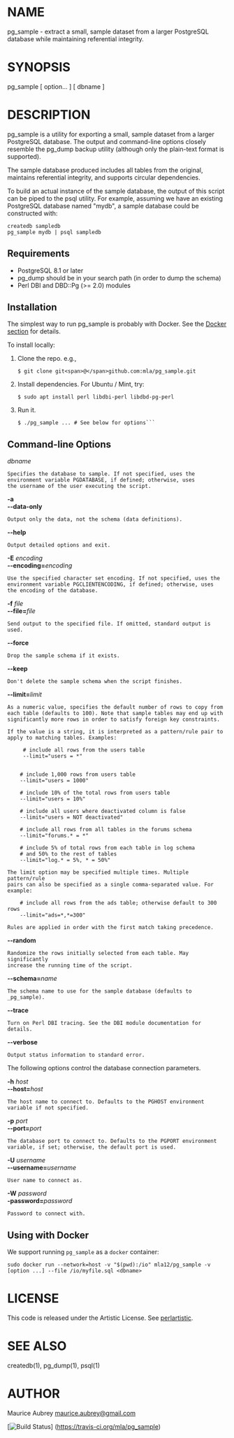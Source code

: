 # NAME

pg\_sample - extract a small, sample dataset from a larger PostgreSQL
database while maintaining referential integrity.

# SYNOPSIS

pg\_sample \[ option... \] \[ dbname \]

# DESCRIPTION

pg\_sample is a utility for exporting a small, sample dataset from a
larger PostgreSQL database. The output and command-line options closely
resemble the pg\_dump backup utility (although only the plain-text format
is supported).

The sample database produced includes all tables from the original,
maintains referential integrity, and supports circular dependencies.

To build an actual instance of the sample database, the output of this script
can be piped to the psql utility. For example, assuming we have an existing
PostgreSQL database named "mydb", a sample database could be constructed with:

    createdb sampledb
    pg_sample mydb | psql sampledb

## Requirements

- PostgreSQL 8.1 or later
- pg\_dump should be in your search path (in order to dump the schema)
- Perl DBI and DBD::Pg (>= 2.0) modules

## Installation

The simplest way to run pg_sample is probably with Docker.
See the [Docker section](#using-with-docker) for details.

To install locally:

1. Clone the repo. e.g.,

    ```$ git clone git<span>@</span>github.com:mla/pg_sample.git```

2. Install dependencies. For Ubuntu / Mint, try:

    ```$ sudo apt install perl libdbi-perl libdbd-pg-perl```

3. Run it.

    ```$ cd pg_sample
    $ ./pg_sample ... # See below for options```

## Command-line Options

_dbname_

    Specifies the database to sample. If not specified, uses the
    environment variable PGDATABASE, if defined; otherwise, uses
    the username of the user executing the script.

__\-a__  
__\--data-only__

    Output only the data, not the schema (data definitions).

__\--help__

    Output detailed options and exit.

__\-E__ _encoding_  
__\--encoding=__*encoding*

    Use the specified character set encoding. If not specified, uses the
    environment variable PGCLIENTENCODING, if defined; otherwise, uses
    the encoding of the database.

__\-f__ _file_  
__\--file=__*file*

    Send output to the specified file. If omitted, standard output is used.

__\--force__

    Drop the sample schema if it exists.

__\--keep__

    Don't delete the sample schema when the script finishes.

__\--limit=__*limit*

    As a numeric value, specifies the default number of rows to copy from
    each table (defaults to 100). Note that sample tables may end up with
    significantly more rows in order to satisfy foreign key constraints.

    If the value is a string, it is interpreted as a pattern/rule pair to
    apply to matching tables. Examples:

         # include all rows from the users table
         --limit="users = *"
        

        # include 1,000 rows from users table
        --limit="users = 1000"

        # include 10% of the total rows from users table
        --limit="users = 10%"

        # include all users where deactivated column is false
        --limit="users = NOT deactivated"

        # include all rows from all tables in the forums schema
        --limit="forums.* = *"

        # include 5% of total rows from each table in log schema
        # and 50% to the rest of tables
        --limit="log.* = 5%, * = 50%"

    The limit option may be specified multiple times. Multiple pattern/rule
    pairs can also be specified as a single comma-separated value. For example:

        # include all rows from the ads table; otherwise default to 300 rows
        --limit="ads=*,*=300"

    Rules are applied in order with the first match taking precedence.

__\--random__

    Randomize the rows initially selected from each table. May significantly
    increase the running time of the script.

__\--schema=__*name*

    The schema name to use for the sample database (defaults to _pg_sample).

__\--trace__

    Turn on Perl DBI tracing. See the DBI module documentation for details.

__\--verbose__

    Output status information to standard error.

The following options control the database connection parameters.

__\-h__ _host_  
__\--host=__*host*

    The host name to connect to. Defaults to the PGHOST environment
    variable if not specified.

__\-p__ _port_  
__\--port=__*port*

    The database port to connect to. Defaults to the PGPORT environment
    variable, if set; otherwise, the default port is used.

__\-U__ _username_  
__\--username=__*username*

    User name to connect as.

__\-W__ _password_  
__\-password=__*password*

    Password to connect with.

## Using with Docker

We support running `pg_sample` as a `docker` container:

    sudo docker run --network=host -v "$(pwd):/io" mla12/pg_sample -v [option ...] --file /io/myfile.sql <dbname>

# LICENSE

This code is released under the Artistic License. See [perlartistic](http://search.cpan.org/perldoc?perlartistic).

# SEE ALSO

createdb(1), pg\_dump(1), psql(1)

# AUTHOR

Maurice Aubrey <maurice.aubrey@gmail.com>


[![Build Status](https://travis-ci.org/mla/pg_sample.png)]
(https://travis-ci.org/mla/pg_sample)
